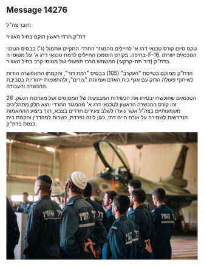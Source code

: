 ## Message 14276

דובר צה"ל:

דת”ק חרדי ראשון הוקם בחיל האוויר

טקס סיום קורס טכנאי דרג א' לחיילים מהמגזר החרדי התקיים אתמול (ג') בבסיס הטכני בחיפה. 
בקורס הוסמכו החיילים לרמת טכנאי דרג א' על מטוסי ה-F-16. הטכנאים ישרתו בדת”ק (דיר תת-קרקעי) המשמש מרכז תפעולי של מטוסי קרב בחיל האוויר.

הדת”ק ממוקם בטייסת "העקרב" (105) בבסיס "רמת דוד", והקמתו התאפשרה הודות לשיתוף פעולה הדוק עם אגף כוח האדם ועמותת "צורים", ולהתאמות ייחודיות בסביבת ההכשרה והעבודה.

26 הטכנאים שהוכשרו יבטיחו את הכשירות המבצעית של המטוסים ושל מערכות הנשק. 
זהו קורס ההכשרה הראשון לטכנאי דרג א' מהמגזר החרדי והוא חלק מתהליכים משמעותיים בצה"ל אשר נועדו לשלב צעירים חרדים בצבא, תוך ביצוע ההתאמות הנדרשות לשמירה על אורח חיים דתי, כגון לינה נפרדת, כשרות למהדרין והקמת בית כנסת בדת"ק.

![Photo](14276/14276_photo.jpg)
